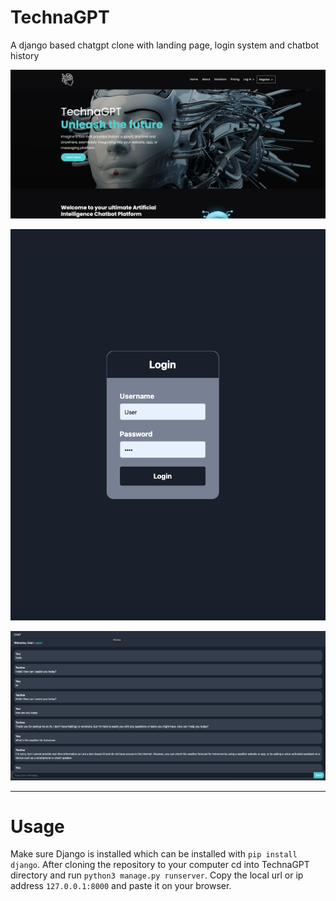# TechnaGPT
A django based chatgpt clone with landing page, login system and chatbot history

<img src="1.png">
<p align="center">
<img src="2.png">
</p>
<img src="3.png">
<hr>

# Usage
Make sure Django is installed which can be installed with `pip install django`.
After cloning the repository to your computer cd into TechnaGPT directory and run `python3 manage.py runserver`.
Copy the local url or ip address `127.0.0.1:8000` and paste it on your browser.
